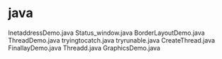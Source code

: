 # java

InetaddressDemo.java
Status_window.java
BorderLayoutDemo.java
ThreadDemo.java 
tryingtocatch.java 
tryrunable.java
CreateThread.java
FinallayDemo.java
Threadd.java
GraphicsDemo.java
